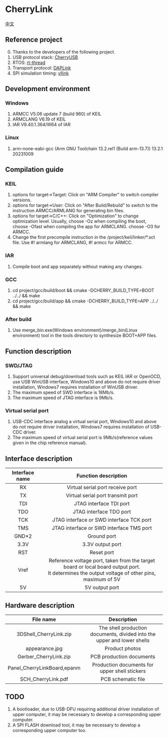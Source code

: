 # CherryLink
[中文](https://github.com/SecondHandCoder/CherryLink/blob/main/README.md)
## Reference project
0. Thanks to the developers of the following project.
1. USB protocol stack: [CherryUSB](https://github.com/cherry-embedded/CherryUSB)
2. RTOS: [rt-thread](https://github.com/RT-Thread/rt-thread)
3. Transport protocol: [DAPLink](https://github.com/ARMmbed/DAPLink)
4. SPI simulation timing: [vllink](https://github.com/vllogic/vllink_lite)
## Development environment
### Windows
1. ARMCC V5.06 update 7 (build 960) of KEIL
2. ARMCLANG V6.19 of KEIL
3. IAR V9.40.1.364/W64 of IAR
### Linux
1. arm-none-eabi-gcc (Arm GNU Toolchain 13.2.rel1 (Build arm-13.7)) 13.2.1 20231009
## Compilation guide
### KEIL 
1. options for target->Target: Click on "ARM Compiler" to switch compiler versions.
2. options for target->User: Click on "After Build/Rebuild" to switch to the instruction ARMCC/ARMLANG for generating bin files.
3. options for target->C/C++: Click on "Optimization" to change optimization level. Usually, choose -Oz when compiling the boot, choose -Ofast when compiling the app for ARMCLANG. choose -O3 for ARMCC. 
4. Change the first precompile instruction in the /project/keil/linker/*.sct file. Use #! armlang for ARMCLANG, #! armcc for ARMCC.
### IAR
1. Compile boot and app separately without making any changes.
### GCC
1. cd project/gcc/build/boot && cmake -DCHERRY_BUILD_TYPE=BOOT ../../ && make
2. cd project/gcc/build/app && cmake -DCHERRY_BUILD_TYPE=APP ../../ && make
### After build
1. Use merge_bin.exe(Windows environment)/merge_bin(Linux environment) tool in the tools directory to synthesize BOOT+APP files.
## Function description
### SWD/JTAG
1. Support universal debug/download tools such as KEIL IAR or OpenOCD, use USB WinUSB interface, Windows10 and above do not require driver installation, Windows7 requires installation of WinUSB driver.
2. The maximum speed of SWD interface is 18Mb/s.
3. The maximum speed of JTAG interface is 9Mb/s.
### Virtual serial port
1. USB-CDC interface analog a virtual serial port, Windows10 and above do not require driver installation, Windows7 requires installation of USB-CDC driver.
2. The maximum speed of virtual serial port is 9Mb/s(reference values given in the chip reference manual).
## Interface description
| Interface name | Function description |
| :---: | :---: |
| RX | Virtual serial port receive port |
| TX | Virtual serial port transmit port |
| TDI | JTAG interface TDI port |
| TDO | JTAG interface TDO port |
| TCK | JTAG interface or SWD interface TCK port |
| TMS | JTAG interface or SWD interface TMS port |
| GND*2 | Ground port |
| 3.3V | 3.3V output port |
| RST | Reset port |
| Vref | Reference voltage port, taken from the target board or local board output port. <br> It determines the output voltage of other pins, maximum of 5V |
| 5V | 5V output port |
## Hardware description
| File name | Description |
| :---: | :---: |
| 3DShell_CherryLink.zip | The shell production documents, divided into the upper and lower shells |
| appearance.jpg | Product photos |
| Gerber_CherryLink.zip | PCB production documents |
| Panel_CherryLinkBoard,epanm | Production documents for upper shell stickers |
| SCH_CherryLink.pdf | PCB schematic file |
## TODO
1. A bootloader, due to USB-DFU requiring additional driver installation of upper computer, it may be necessary to develop a corresponding upper computer.
2. A SPI FLASH download tool, it may be necessary to develop a corresponding upper computer too.
